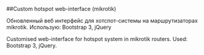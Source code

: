 ##Custom hotspot web-interface (mikrotik)


Обновленный веб интерфейс для хотспот-системы на маршрутизаторах mikrotik.
Использую: Bootstrap 3, jQuery

Customised web-interface for hotspot system in mikrotik routers.
Used: Bootstrap 3, jQuery.
